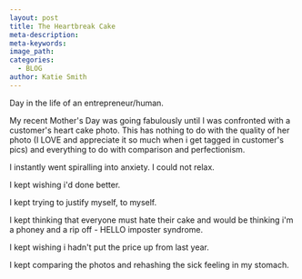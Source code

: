 ```yaml
---
layout: post
title: The Heartbreak Cake
meta-description:
meta-keywords:
image_path:
categories:
  - BLOG
author: Katie Smith
---
```


Day in the life of an entrepreneur/human.

My recent Mother's Day was going fabulously until I was confronted with a customer's heart cake photo. This has nothing to do with the quality of her photo (I LOVE and appreciate it so much when i get tagged in customer's pics) and everything to do with comparison and perfectionism.

I instantly went spiralling into anxiety. I could not relax.

I kept wishing i'd done better.

I kept trying to justify myself, to myself.

I kept thinking that everyone must hate their cake and would be thinking i'm a phoney and a rip off - HELLO imposter syndrome.&nbsp;

I kept wishing i hadn't put the price up from last year.

I kept comparing the photos and rehashing the sick feeling in my stomach.

&nbsp;